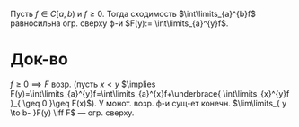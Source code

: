 Пусть $f \in C[a,b)$ и $f\geq 0$. Тогда сходимость $\int\limits_{a}^{b}f$ равносильна огр. сверху ф-и $F(y):= \int\limits_{a}^{y}f$.
# Док-во

$f\geq 0\implies F$ возр. (пусть $x<y$ $\implies F(y)=\int\limits_{a}^{y}f=\int\limits_{a}^{x}f+\underbrace{ \int\limits_{x}^{y}f }_{ \geq 0 }\geq F(x)$). 
У монот. возр. ф-и сущ-ет конечн. $\lim\limits_{ y \to b- }F(y) \iff F$ — огр. сверху.